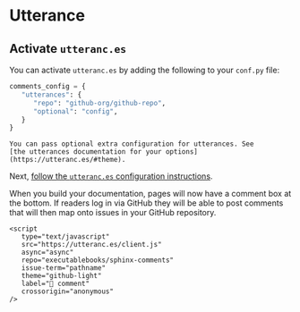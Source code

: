 # Utterance

## Activate `utteranc.es`

You can activate `utteranc.es` by adding the following to your `conf.py` file:

```python
comments_config = {
   "utterances": {
      "repo": "github-org/github-repo",
      "optional": "config",
   }
}
```

```{note}
You can pass optional extra configuration for utterances. See
[the utterances documentation for your options](https://utteranc.es/#theme).
```

Next, [follow the `utteranc.es` configuration instructions](https://utteranc.es/#configuration).

When you build your documentation, pages will now have a comment box at the bottom. If readers log in via GitHub they will be able to post comments that will then map onto issues in your GitHub repository.

```{raw} html
<script
   type="text/javascript"
   src="https://utteranc.es/client.js"
   async="async"
   repo="executablebooks/sphinx-comments"
   issue-term="pathname"
   theme="github-light"
   label="💬 comment"
   crossorigin="anonymous"
/>
```
